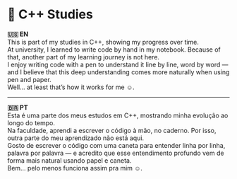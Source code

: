 # 📘 C++ Studies

**🇺🇸 EN**  
This is part of my studies in C++, showing my progress over time.  
At university, I learned to write code by hand in my notebook. Because of that, another part of my learning journey is not here.  
I enjoy writing code with a pen to understand it line by line, word by word — and I believe that this deep understanding comes more naturally when using pen and paper.  
Well… at least that’s how it works for me ☺️.

---

**🇧🇷 PT**  
Esta é uma parte dos meus estudos em C++, mostrando minha evolução ao longo do tempo.  
Na faculdade, aprendi a escrever o código à mão, no caderno. Por isso, outra parte do meu aprendizado não está aqui.  
Gosto de escrever o código com uma caneta para entender linha por linha, palavra por palavra — e acredito que esse entendimento profundo vem de forma mais natural usando papel e caneta.  
Bem… pelo menos funciona assim pra mim ☺️.
